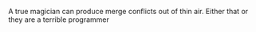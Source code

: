 A true magician can produce merge conflicts out of thin air. Either that or they are a terrible programmer
